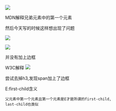 ![](https://img2018.cnblogs.com/blog/1361028/201902/1361028-20190226220304618-1916580545.png)

MDN解释兄弟元素中的第一个元素

然后今天写的时候这样想出现了问题

![](https://img2018.cnblogs.com/blog/1361028/201902/1361028-20190226220503483-1477971004.png)

![](https://img2018.cnblogs.com/blog/1361028/201902/1361028-20190226220531783-259513845.png)

并没有加上边框

W3C解释
![](https://img2018.cnblogs.com/blog/1361028/201902/1361028-20190226220728761-1921825736.png)

尝试去掉h3,发现span加上了边框

E:first-child含义

    父元素中第一个元素且第一个元素是E才是所谓的first-child,
    last-child也类似 